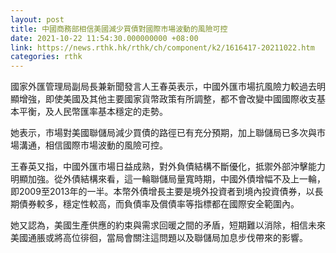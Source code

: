 ```yaml
---
layout: post
title: 中國商務部相信美國減少買債對國際市場波動的風險可控
date: 2021-10-22 11:54:30.000000000 +08:00
link: https://news.rthk.hk/rthk/ch/component/k2/1616417-20211022.htm
categories: rthk
---
```


國家外匯管理局副局長兼新聞發言人王春英表示，中國外匯市場抗風險力較過去明顯增強，即使美國及其他主要國家貨幣政策有所調整，都不會改變中國國際收支基本平衡，及人民幣匯率基本穩定的走勢。

她表示，市場對美國聯儲局減少買債的路徑已有充分預期，加上聯儲局已多次與市場溝通，相信國際市場波動的風險可控。

王春英又指，中國外匯市場日益成熟，對外負債結構不斷優化，抵禦外部沖擊能力明顯加強。從外債結構來看，這一輪聯儲局量寬時期，中國外債增幅不及上一輪，即2009至2013年的一半。本幣外債增長主要是境外投資者到境內投資債券，以長期債券較多，穩定性較高，而負債率及償債率等指標都在國際安全範圍內。

她又認為，美國生產供應的約束與需求回暖之間的矛盾，短期難以消除，相信未來美國通脹或將高位徘徊，當局會關注這問題以及聯儲局加息步伐帶來的影響。
